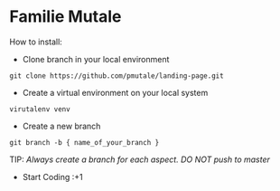 # Familie Mutale

How to install:
* Clone branch in your local environment
```
git clone https://github.com/pmutale/landing-page.git
```
* Create a virtual environment on your local system
```
virutalenv venv
```
* Create a new branch
```
git branch -b { name_of_your_branch }
```
TIP: *Always create a branch for each aspect. DO NOT push to master*
* Start Coding :+1
